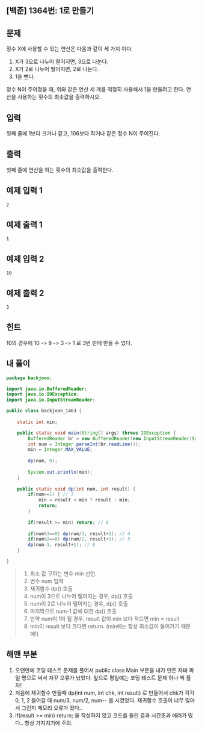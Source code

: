 ## [백준] 1364번: 1로 만들기



## 문제

정수 X에 사용할 수 있는 연산은 다음과 같이 세 가지 이다.

1. X가 3으로 나누어 떨어지면, 3으로 나눈다.
2. X가 2로 나누어 떨어지면, 2로 나눈다.
3. 1을 뺀다.

정수 N이 주어졌을 때, 위와 같은 연산 세 개를 적절히 사용해서 1을 만들려고 한다. 연산을 사용하는 횟수의 최솟값을 출력하시오.



## 입력

첫째 줄에 1보다 크거나 같고, 106보다 작거나 같은 정수 N이 주어진다.



## 출력

첫째 줄에 연산을 하는 횟수의 최솟값을 출력한다.



## 예제 입력 1 

```
2
```



## 예제 출력 1 

```
1
```



## 예제 입력 2 

```
10
```



## 예제 출력 2 

```
3
```



## 힌트

10의 경우에 10 -> 9 -> 3 -> 1 로 3번 만에 만들 수 있다.



## 내 풀이

```java
package backjoon;

import java.io.BufferedReader;
import java.io.IOException;
import java.io.InputStreamReader;

public class backjoon_1463 {
	
	static int min;

	public static void main(String[] args) throws IOException {
		BufferedReader br = new BufferedReader(new InputStreamReader(System.in));
		int num = Integer.parseInt(br.readLine());
		min = Integer.MAX_VALUE;
		
		dp(num, 0);
		
		System.out.println(min);
	}
	
	public static void dp(int num, int result) {
		if(num==1) { // 7
			min = result < min ? result : min;
			return;
		}
		
		if(result >= min) return; // 8
		
		if(num%3==0) dp(num/3, result+1); // 4
		if(num%2==0) dp(num/2, result+1); // 5
		dp(num-1, result+1); // 6
	}

}
```

> 1. 최소 값 구하는 변수 min 선언. 
> 1. 변수 num 입력
> 1. 재귀함수 dp() 호출
> 1. num이 3으로 나누어 떨어지는 경우,  dp() 호출
> 1. num이 2로 나누어 떨어지는 경우, dp() 호출
> 1. 마지막으로 num-1 값에 대한 dp() 호출
> 1. 만약 num이 1이 될 경우, result 값이 min 보다 작으면 min = result
> 1. min이 result 보다 크다면 return. (min에는 항상 최소값이 들어가기 때문에!)





## 해맨 부분

1. 오랜만에 코딩 테스트 문제를 풀어서 public class Main 부분을 내가 만든 자바 파일 명으로 써서 자꾸 오류가 났었다. 앞으로 평일에는 코딩 테스트 문제 하나 씩 풀자!
2. 처음에 재귀함수 만들때 dp(int num, int chk, int result) 로 만들어서 chk가 각각 0, 1, 2 들어갈 때 num/3, num/2, num-- 를 시켰었다. 재귀함수 호출이 너무 많아서 그런지 메모리 오류가 떴다.. 
3. if(result >= min) return; 을 작성하지 않고 코드를 돌린 결과 시간초과 에러가 떴다.. 항상 가지치기에 주의.